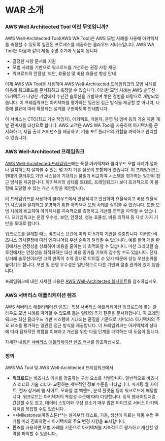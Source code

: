 # WAR 소개

### AWS Well Architected Tool 이란 무엇입니까?

AWS Well-Architected Tool\(AWS WA Tool\)은 AWS 모범 사례를 사용해 아키텍처를 측정할 수 있도록 일관된 프로세스를 제공하는 클라우드 서비스입니다. AWS WA Tool은 다음과 같이 제품 수명 주기에 도움이 됩니다.

* 결정한 사항 문서화 지원
* 모범 사례를 기반으로 워크로드를 개선하는 권장 사항 제공
* 워크로드의 안정성, 보안, 효율성 및 비용 효율성 향상 안내

이제 AWS WA Tool을 사용하여 AWS Well-Architected 프레임워크의 모범 사례를 이용해 워크로드를 문서화하고 측정할 수 있습니다. 이러한 모범 사례는 AWS 솔루션 아키텍트가 다양한 기업에서 수년간 솔루션을 개발하며 쌓은 경험을 바탕으로 개발되었습니다. 이 프레임워크는 아키텍처를 평가하는 일관된 접근 방식을 제공할 뿐 아니라, 나중에 필요에 따라 확장되는 설계를 구현하도록 안내합니다.

이 서비스는 CTO\(최고 기술 책임자\), 아키텍트, 개발자, 운영 팀 멤버 등의 기술 제품 개발 관계자를 대상으로 합니다. AWS 고객은 AWS WA Tool을 사용하여 아키텍처를 문서화하고, 제품 출시 거버넌스를 제공하고, 기술 포트폴리오의 위험을 파악하고 관리할 수 있습니다.

### AWS Well-Architected 프레임워크 <a id="waf"></a>

[AWS Well-Architected 프레임워크](https://aws.amazon.com/architecture/well-architected/)에는 특정 아키텍처와 클라우드 모범 사례가 얼마나 일치하는지 살펴볼 수 있는 몇 가지 기본 질문이 포함되어 있습니다. 이 프레임워크는 현대의 클라우드 기반 시스템에 기대되는 품질과 비교하여 시스템을 평가하는 일관된 접근 방식을 제공합니다. 아키텍처의 상태를 토대로, 프레임워크가 보다 효과적으로 이 품질에 도달할 수 있는 개선 사항을 제안합니다.

이 프레임워크를 사용하여 클라우드에서 안정적이고 안전하며 효율적이고 비용 효율적인 시스템을 설계하고 운영하기 위한 아키텍처 모범 사례를 살펴볼 수 있습니다. 또한 모범 사례와 비교하여 아키텍처를 지속적으로 측정하고 개선할 영역을 파악할 수 있습니다. 프레임워크는 운영 우수성, 보안, 안정성, 성능 효율성, 비용 최적화 등 다섯 가지 기반을 토대로 합니다.

워크로드를 설계할 때는 비즈니스 요건에 따라 이 5가지 기반을 절충합니다. 이러한 비즈니스 의사결정에 따라 엔지니어링 우선 순위가 달라질 수 있습니다. 예를 들어 개발 환경에서는 안정성을 상쇄하여 비용을 줄이는 데 최적화할 수 있습니다. 미션 크리티컬 솔루션에서는 안정성을 최적화하는 대신 비용 증가를 기꺼이 감수할 수도 있습니다. 전자 상거래 솔루션이라면 고객 만족이 수익 증대로 이어질 수 있기 때문에 성능 우선순위를 높이기도 합니다. 보안 및 운영 우수성은 일반적으로 다른 기반과 절충 관계에 있지 않습니다.

프레임워크에 대한 자세한 내용은 [AWS Well-Architected 웹사이트](https://aws.amazon.com/architecture/well-architected/)를 참조하십시오.

### AWS 서버리스 애플리케이션 렌즈 <a id="serverless-lens"></a>

AWS 서버리스 애플리케이션 렌즈는 특정 서버리스 애플리케이션 워크로드에 맞는 클라우드 모범 사례를 파악할 수 있도록 돕는 일련의 추가 질문을 문서화합니다. 이 프레임워크는 최신 클라우드 기반 시스템에 기대되는 품질을 기준으로 서버리스 아키텍처의 주요 요소를 평가하는 일관된 접근 방식을 제공합니다. 이 프레임워크는 아키텍처의 상태에 따라 잠재적인 위험을 이해하고 개선을 위한 다음 단계를 파악하는 데 도움이 됩니다.

자세한 내용은 [서버리스 애플리케이션 렌즈 백서](https://d1.awsstatic.com/whitepapers/architecture/AWS-Serverless-Applications-Lens.pdf)를 참조하십시오.

### 정의 <a id="definitions"></a>

AWS WA Tool 및 AWS Well-Architected 프레임워크에서

* **워크로드**는 비즈니스 가치를 창출하는 구성 요소를 식별합니다. 일반적으로 비즈니스 리더와 기술 리더가 교환하는 세부적인 정보 수준을 나타냅니다. 마케팅 웹 사이트, 전자 상거래 웹 사이트, 모바일 앱 백엔드, 분석 플랫폼 등이 워크로드에 해당합니다. 워크로드는 아키텍처의 복잡성 수준에 따라 다양합니다. 정적 웹사이트처럼 간단할 수도 있고, 데이터 스토어와 구성 요소가 매우 많은 마이크로 서비스 아키텍처처럼 복잡할 수도 있습니다.
* **Milestones\(마일스톤\)**는 설계부터 테스트, 가동, 생산에 이르는 제품 수명 주기를 따라 진화하면서 아키텍처의 주요 변경 사항을 표시합니다.
* **렌즈**를 사용하면 모범 사례를 기준으로 아키텍처를 지속적으로 평가하고 개선할 영역을 파악할 수 있습니다.

